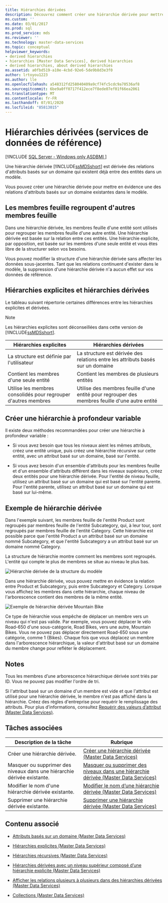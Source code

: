 ```yaml
---
title: Hiérarchies dérivées
description: Découvrez comment créer une hiérarchie dérivée pour mettre en évidence les relations d’attributs basés sur un domaine existantes dans un modèle de Master Data Services.
ms.custom: ''
ms.date: 03/01/2017
ms.prod: sql
ms.prod_service: mds
ms.reviewer: ''
ms.technology: master-data-services
ms.topic: conceptual
helpviewer_keywords:
- derived hierarchies
- hierarchies [Master Data Services], derived hierarchies
- derived hierarchies, about derived hierarchies
ms.assetid: a0fbd519-a10e-4cbd-92e6-5de9b8d3e3f0
author: lrtoyou1223
ms.author: lle
ms.openlocfilehash: a548312fd258040409a9cf74fc5cdc9a70536af8
ms.sourcegitcommit: 6be9a0ff0717f412ece7f8ede07ef01f66ea2061
ms.translationtype: MT
ms.contentlocale: fr-FR
ms.lasthandoff: 07/01/2020
ms.locfileid: "85813015"
---
```

# <a name="derived-hierarchies-master-data-services"></a>Hiérarchies dérivées (services de données de référence)

[!INCLUDE [SQL Server - Windows only ASDBMI  ](../includes/applies-to-version/sql-windows-only-asdbmi.md)]

  Une hiérarchie dérivée [!INCLUDE[ssMDSshort](../includes/ssmdsshort-md.md)] est dérivée des relations d'attributs basés sur un domaine qui existent déjà entre des entités dans un modèle.  
  
 Vous pouvez créer une hiérarchie dérivée pour mettre en évidence une des relations d'attributs basés sur un domaine existantes dans le modèle.  
  
## <a name="leaf-members-group-other-leaf-members"></a>Les membres feuille regroupent d'autres membres feuille  
 Dans une hiérarchie dérivée, les membres feuille d'une entité sont utilisés pour regrouper les membres feuille d'une autre entité. Une hiérarchie dérivée est basée sur la relation entre ces entités. Une hiérarchie explicite, par opposition, est basée sur les membres d'une seule entité et vous êtes libre de la structurer selon vos besoins.  
  
 Vous pouvez modifier la structure d'une hiérarchie dérivée sans affecter les données sous-jacentes. Tant que les relations continuent d'exister dans le modèle, la suppression d'une hiérarchie dérivée n'a aucun effet sur vos données de référence.  
  
## <a name="explicit-hierarchies-versus-derived-hierarchies"></a>Hiérarchies explicites et hiérarchies dérivées  
 Le tableau suivant répertorie certaines différences entre les hiérarchies explicites et dérivées.  
  
> [!NOTE]  
>  Les hiérarchies explicites sont déconseillées dans cette version de [!INCLUDE[ssMDSshort](../includes/ssmdsshort-md.md)].  
  
|Hiérarchies explicites|Hiérarchies dérivées|  
|--------------------------|-------------------------|  
|La structure est définie par l'utilisateur|La structure est dérivée des relations entre les attributs basés sur un domaine|  
|Contient les membres d'une seule entité|Contient les membres de plusieurs entités|  
|Utilise les membres consolidés pour regrouper d'autres membres|Utilise des membres feuille d'une entité pour regrouper des membres feuille d'une autre entité|  
  
## <a name="creating-a-variable-depth-hierarchy"></a>Créer une hiérarchie à profondeur variable  
 Il existe deux méthodes recommandées pour créer une hiérarchie à profondeur variable :  
  
-   Si vous avez besoin que tous les niveaux aient les mêmes attributs, créez une entité unique, puis créez une hiérarchie récursive sur cette entité, avec un attribut basé sur un domaine, basé sur l'entité.  
  
-   Si vous avez besoin d'un ensemble d'attributs pour les membres feuille et d'un ensemble d'attributs différent dans les niveaux supérieurs, créez deux entités pour une hiérarchie dérivée. Pour l'entité de niveau feuille, utilisez un attribut basé sur un domaine qui est basé sur l'entité parente. Pour l'entité parente, utilisez un attribut basé sur un domaine qui est basé sur lui-même.  
  
## <a name="derived-hierarchy-example"></a>Exemple de hiérarchie dérivée  
 Dans l'exemple suivant, les membres feuille de l'entité Product sont regroupés par membres feuille de l'entité Subcategory, qui, à leur tour, sont regroupés par membres feuille de l'entité Category. Cette hiérarchie est possible parce que l'entité Product a un attribut basé sur un domaine nommé Subcategory, et que l'entité Subcategory a un attribut basé sur un domaine nommé Category.  
  
 La structure de hiérarchie montre comment les membres sont regroupés. L'entité qui compte le plus de membres se situe au niveau le plus bas.  
  
 ![Hiérarchie dérivée de la structure du modèle](../master-data-services/media/mds-conc-derived-hierarchy-structure.gif "Hiérarchie dérivée de la structure du modèle")  
  
 Dans une hiérarchie dérivée, vous pouvez mettre en évidence la relation entre Product et Subcategory, puis entre Subcategory et Category. Lorsque vous affichez les membres dans cette hiérarchie, chaque niveau de l'arborescence contient des membres de la même entité.  
  
 ![Exemple de hiérarchie dérivée Mountain Bike](../master-data-services/media/mds-conc-derived-hierarchy-example.gif "Exemple de hiérarchie dérivée Mountain Bike")  
  
 Ce type de hiérarchie vous empêche de déplacer un membre vers un niveau qui n'est pas valide. Par exemple, vous pouvez déplacer le vélo Road-650 d'une sous-catégorie, Road Bikes, vers une autre, Mountain Bikes. Vous ne pouvez pas déplacer directement Road-650 sous une catégorie, comme 1 {Bikes}. Chaque fois que vous déplacez un membre dans l'arborescence hiérarchique, la valeur d'attribut basé sur un domaine du membre change pour refléter le déplacement.  
  
## <a name="notes"></a>Notes  
 Tous les membres d’une arborescence hiérarchique dérivée sont triés par ID. Vous ne pouvez pas modifier l'ordre de tri.  
  
 Si l'attribut basé sur un domaine d'un membre est vide et que l'attribut est utilisé pour une hiérarchie dérivée, le membre n'est pas affiché dans la hiérarchie. Créez des règles d'entreprise pour requérir le remplissage des attributs. Pour plus d’informations, consultez [Requérir des valeurs d’attribut &#40;Master Data Services&#41;](../master-data-services/require-attribute-values-master-data-services.md).  
  
## <a name="related-tasks"></a>Tâches associées  
  
|Description de la tâche|Rubrique|  
|----------------------|-----------|  
|Créer une hiérarchie dérivée.|[Créer une hiérarchie dérivée &#40;Master Data Services&#41;](../master-data-services/create-a-derived-hierarchy-master-data-services.md)|  
|Masquer ou supprimer des niveaux dans une hiérarchie dérivée existante.|[Masquer ou supprimer des niveaux dans une hiérarchie dérivée &#40;Master Data Services&#41;](../master-data-services/hide-or-delete-levels-in-a-derived-hierarchy-master-data-services.md)|  
|Modifier le nom d'une hiérarchie dérivée existante.|[Modifier le nom d’une hiérarchie dérivée &#40;Master Data Services&#41;](../master-data-services/change-a-derived-hierarchy-name-master-data-services.md)|  
|Supprimer une hiérarchie dérivée existante.|[Supprimer une hiérarchie dérivée &#40;Master Data Services&#41;](../master-data-services/delete-a-derived-hierarchy-master-data-services.md)|  
  
## <a name="related-content"></a>Contenu associé  
  
-   [Attributs basés sur un domaine &#40;Master Data Services&#41;](../master-data-services/domain-based-attributes-master-data-services.md)  
  
-   [Hiérarchies explicites &#40;Master Data Services&#41;](../master-data-services/explicit-hierarchies-master-data-services.md)  
  
-   [Hiérarchies récursives &#40;Master Data Services&#41;](../master-data-services/recursive-hierarchies-master-data-services.md)  
  
-   [Hiérarchies dérivées avec un niveau supérieur composé d’une hiérarchie explicite &#40;Master Data Services&#41;](../master-data-services/derived-hierarchies-with-explicit-caps-master-data-services.md)  
  
-   [Afficher les relations plusieurs à plusieurs dans des hiérarchies dérivées &#40;Master Data Services&#41;](../master-data-services/show-many-to-many-relationships-in-derived-hierarchies-master-data-services.md)  
  
-   [Collections &#40;Master Data Services&#41;](../master-data-services/collections-master-data-services.md)  
  
  
